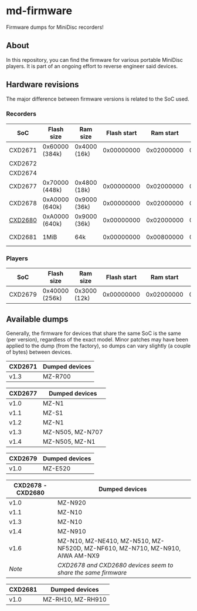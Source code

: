 # md-firmware
Firmware dumps for MiniDisc recorders!

## About
In this repository, you can find the firmware for various portable MiniDisc players. It is part of an ongoing effort to reverse engineer said devices.

## Hardware revisions
The major difference between firmware versions is related to the SoC used. 


### Recorders
| **SoC** | **Flash size** | **Ram size** | **Flash start** | **Ram start** | **Peripherals start** | **CPU Core** | **Description** |
|---------|----------------|--------------|-----------------|---------------|-----------------------|--------------|-----------|
| CXD2671 | 0x60000 (384k) | 0x4000 (16k) | 0x00000000      | 0x02000000    | 0x03000000            | ARM7TDMI     |         |
| CXD2672 |                |              |                 |               |                       | ARM7TDMI     |         |
| CXD2674 |                |              |                 |               |                       | ARM7TDMI     |         |
| CXD2677 | 0x70000 (448k) | 0x4800 (18k) | 0x00000000      | 0x02000000    | 0x03000000            | ARM7TDMI?    | NetMD       |
| CXD2678 | 0xA0000 (640k) | 0x9000 (36k) | 0x00000000      | 0x02000000    | 0x03000000            | ARM7TDMI?    | NetMD       |
| <a href="https://github.com/Sir68k/md-firmware/wiki/CXD2680">CXD2680</a> | 0xA0000 (640k) | 0x9000 (36k) | 0x00000000      | 0x02000000    | 0x03000000            | ARM7TDMI?    | NetMD       |
| CXD2681  | 1MiB         | 64k           | 0x00000000      | 0x00800000    | 0x03000000            | ARM          | NetMD, HiMD  |

### Players

| **SoC** | **Flash size** | **Ram size** | **Flash start** | **Ram start** | **Peripherals start** | **CPU Core** | **Description** |
|---------|----------------|--------------|-----------------|---------------|-----------------------|--------------|-----------|
| CXD2679 | 0x40000 (256k) | 0x3000 (12k) | 0x00000000      | 0x02000000    | 0x03000000            | ARM7TDMI?    |         |

## Available dumps
Generally, the firmware for devices that share the same SoC is the same (per version), regardless of the exact model. Minor patches may have been applied to the dump (from the factory), so dumps can vary slightly (a couple of bytes) between devices.

| **CXD2671** | **Dumped devices**                                             |
|-------------|----------------------------------------------------------------|
| v1.3        | MZ-R700                                                        |

| **CXD2677** | **Dumped devices**                                             |
|-------------|----------------------------------------------------------------|
| v1.0        | MZ-N1                                                          |
| v1.1        | MZ-S1                                                          |
| v1.2        | MZ-N1                                                          |
| v1.3        | MZ-N505, MZ-N707                                               |
| v1.4        | MZ-N505, MZ-N1                                                 |

| **CXD2679**           | **Dumped devices**                                             |
|-----------------------|----------------------------------------------------------------|
| v1.0                  | MZ-E520                                                        |

| **CXD2678 - CXD2680** | **Dumped devices**                                             |
|-----------------------|----------------------------------------------------------------|
| v1.0                  | MZ-N920                                                        |
| v1.1                  | MZ-N10                                                         |
| v1.3                  | MZ-N10                                                         |
| v1.4                  | MZ-N910                                                        |
| v1.6                  | MZ-N10, MZ-NE410, MZ-N510, MZ-NF520D, MZ-NF610, MZ-N710, MZ-N910, AIWA AM-NX9 |
| _Note_                | _CXD2678 and CXD2680 devices seem to share the same firmware_ |

| **CXD2681**           | **Dumped devices**                                             |
|-----------------------|----------------------------------------------------------------|
| v1.0                  | MZ-RH10, MZ-RH910                                              |
